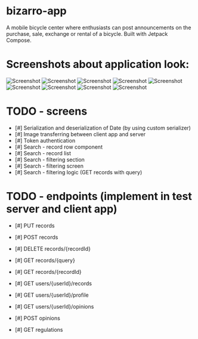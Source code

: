 # bizarro-app
A mobile bicycle center where enthusiasts can post announcements on the purchase, sale, exchange or rental of a bicycle. Built with Jetpack Compose.

# Screenshots about application look:
![Screenshot](SignUpScreen.PNG)
![Screenshot](SignInScreen.PNG)
![Screenshot](UserRecordList.PNG)
![Screenshot](FilterScreen.PNG)
![Screenshot](CompareScreen.PNG)
![Screenshot](RecordDetailsScreen.PNG)
![Screenshot](UserProfileScreen.PNG)
![Screenshot](AddOpinionScreen.PNG)
![Screenshot](SettingsScreen.PNG)
# TODO - screens
- [#] Serialization and deserialization of Date (by using custom serializer)
- [#] Image transferring between client app and server
- [#] Token authentication
- [#] Search - record row component
- [#] Search - record list
- [#] Search - filtering section
- [#] Search - filtering screen
- [#] Search - filtering logic (GET records with query)

# TODO - endpoints (implement in test server and client app)
- [#] PUT records
- [#] POST records
- [#] DELETE records/{recordId}
- [#] GET records/{query}
- [#] GET records/{recordId}
  
- [#] GET users/{userId}/records
- [#] GET users/{userId}/profile
- [#] GET users/{userId}/opinions
  
- [#] POST opinions
- [#] GET regulations 
